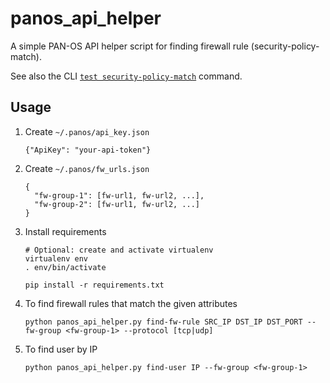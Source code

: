# panos_api_helper

A simple PAN-OS API helper script for finding firewall rule (security-policy-match).

See also the CLI [`test security-policy-match`](https://docs.paloaltonetworks.com/pan-os/10-0/pan-os-cli-quick-start/use-the-cli/test-the-configuration/test-policy-matches.html) command.


## Usage

1. Create `~/.panos/api_key.json`
    ```
    {"ApiKey": "your-api-token"}
    ```

2. Create `~/.panos/fw_urls.json`
    ```
    {
      "fw-group-1": [fw-url1, fw-url2, ...],
      "fw-group-2": [fw-url1, fw-url2, ...]
    }
    ```

3. Install requirements
    ```
    # Optional: create and activate virtualenv
    virtualenv env
    . env/bin/activate

    pip install -r requirements.txt
    ```

4. To find firewall rules that match the given attributes
    ```
    python panos_api_helper.py find-fw-rule SRC_IP DST_IP DST_PORT --fw-group <fw-group-1> --protocol [tcp|udp]
    ```

5. To find user by IP
    ```
    python panos_api_helper.py find-user IP --fw-group <fw-group-1>
    ```
